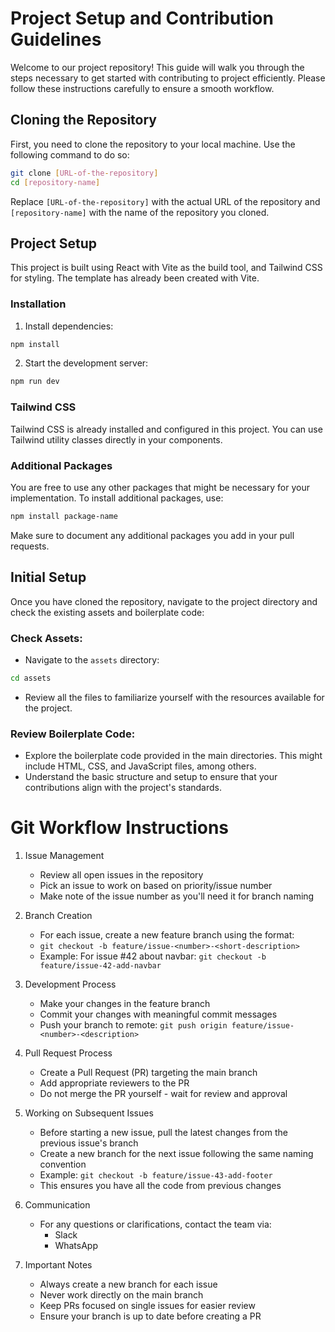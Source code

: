 # Project Setup and Contribution Guidelines

Welcome to our project repository! This guide will walk you through the steps necessary to get started with contributing to project efficiently. Please follow these instructions carefully to ensure a smooth workflow.

## Cloning the Repository

First, you need to clone the repository to your local machine. Use the following command to do so:

```bash
git clone [URL-of-the-repository]
cd [repository-name]
```

Replace `[URL-of-the-repository]` with the actual URL of the repository and `[repository-name]` with the name of the repository you cloned.

## Project Setup

This project is built using React with Vite as the build tool, and Tailwind CSS for styling. The template has already been created with Vite.

### Installation

1. Install dependencies:
```bash
npm install
```

2. Start the development server:
```bash
npm run dev
```


### Tailwind CSS

Tailwind CSS is already installed and configured in this project. You can use Tailwind utility classes directly in your components.

### Additional Packages

You are free to use any other packages that might be necessary for your implementation. To install additional packages, use:

```bash
npm install package-name
```

Make sure to document any additional packages you add in your pull requests.

## Initial Setup

Once you have cloned the repository, navigate to the project directory and check the existing assets and boilerplate code:

### Check Assets:
* Navigate to the `assets` directory:
```bash
cd assets
```
* Review all the files to familiarize yourself with the resources available for the project.

### Review Boilerplate Code:
* Explore the boilerplate code provided in the main directories. This might include HTML, CSS, and JavaScript files, among others.
* Understand the basic structure and setup to ensure that your contributions align with the project's standards.

# Git Workflow Instructions

1. Issue Management
   - Review all open issues in the repository
   - Pick an issue to work on based on priority/issue number
   - Make note of the issue number as you'll need it for branch naming

2. Branch Creation
   - For each issue, create a new feature branch using the format:
   - `git checkout -b feature/issue-<number>-<short-description>`
   - Example: For issue #42 about navbar: `git checkout -b feature/issue-42-add-navbar`

3. Development Process
   - Make your changes in the feature branch
   - Commit your changes with meaningful commit messages
   - Push your branch to remote: `git push origin feature/issue-<number>-<description>`

4. Pull Request Process
   - Create a Pull Request (PR) targeting the main branch
   - Add appropriate reviewers to the PR
   - Do not merge the PR yourself - wait for review and approval

5. Working on Subsequent Issues
   - Before starting a new issue, pull the latest changes from the previous issue's branch
   - Create a new branch for the next issue following the same naming convention
   - Example: `git checkout -b feature/issue-43-add-footer`
   - This ensures you have all the code from previous changes

6. Communication
   - For any questions or clarifications, contact the team via:
     - Slack
     - WhatsApp

7. Important Notes
   - Always create a new branch for each issue
   - Never work directly on the main branch
   - Keep PRs focused on single issues for easier review
   - Ensure your branch is up to date before creating a PR